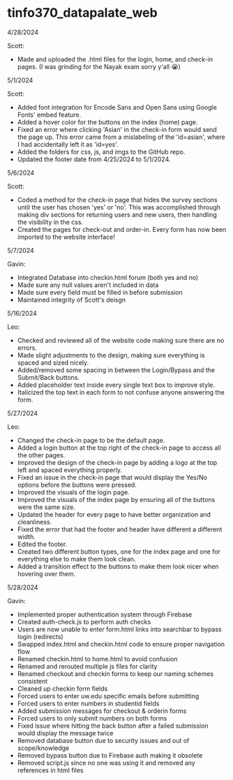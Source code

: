 # tinfo370_datapalate_web

4/28/2024

Scott:
- Made and uploaded the .html files for the login, home, and check-in pages. (I was grinding for the Nayak exam sorry y'all 😭)

5/1/2024

Scott:
- Added font integration for Encode Sans and Open Sans using Google Fonts' embed feature.
- Added a hover color for the buttons on the index (home) page.
- Fixed an error where clicking 'Asian' in the check-in form would send the page up. This error came from a mislabeling of the 'id=asian', where I had accidentally left it as 'id=yes'.
- Added the folders for css, js, and imgs to the GitHub repo.
- Updated the footer date from 4/25/2024 to 5/1/2024.

5/6/2024

Scott:
- Coded a method for the check-in page that hides the survey sections until the user has chosen 'yes' or 'no'. This was accomplished through making div sections for returning users and new users, then handling the visibility in the css.
- Created the pages for check-out and order-in. Every form has now been imported to the website interface!

5/7/2024

Gavin:
- Integrated Database into checkin.html forum (both yes and no)
- Made sure any null values aren't included in data
- Made sure every field must be filled in before submission
- Maintained integrity of Scott's deisgn

5/16/2024

Leo:
- Checked and reviewed all of the website code making sure there are no errors.
- Made slight adjustments to the design, making sure everything is spaced and sized nicely.
- Added/removed some spacing in between the Login/Bypass and the Submit/Back buttons.
- Added placeholder text inside every single text box to improve style.
- Italicized the top text in each form to not confuse anyone answering the form.

5/27/2024

Leo:
- Changed the check-in page to be the default page.
- Added a login button at the top right of the check-in page to access all the other pages.
- Improved the design of the check-in page by adding a logo at the top left and spaced everything properly.
- Fixed an issue in the check-in page that would display the Yes/No options before the buttons were pressed.
- Improved the visuals of the login page.
- Improved the visuals of the index page by ensuring all of the buttons were the same size.
- Updated the header for every page to have better organization and cleanliness.
- Fixed the error that had the footer and header have different a different width.
- Edited the footer.
- Created two different button types, one for the index page and one for everything else to make them look clean.
- Added a transition effect to the buttons to make them look nicer when hovering over them.

5/28/2024

Gavin:
- Implemented proper authentication system through Firebase
- Created auth-check.js to perform auth checks
- Users are now unable to enter form.html links into searchbar to bypass login (redirects)
- Swapped index.html and checkin.html code to ensure proper navigation flow
- Renamed checkin.html to home.html to avoid confusion
- Renamed and rerouted multiple js files for clarity
- Renamed checkout and checkin forms to keep our naming schemes consistent
- Cleaned up checkin form fields
- Forced users to enter uw.edu specific emails before submitting
- Forced users to enter numbers in studentid fields
- Added submission messages for checkout & orderin forms
- Forced users to only submit numbers on both forms
- Fixed issue where hitting the back button after a failed submission would display the message twice
- Removed database button due to security issues and out of scope/knowledge
- Removed bypass button due to Firebase auth making it obsolete
- Removed script.js since no one was using it and removed any references in html files
